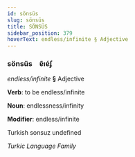 ```yaml
---
id: sönsüs
slug: sönsüs
title: SÖNSÜS
sidebar_position: 379
hoverText: endless/infinite § Adjective
---
```


### sönsüs&emsp;<span kind="abugida">ɐ̃ıɐ́ʄ</span>

*endless/infinite* **§** Adjective

**Verb**: to be endless/infinite

**Noun**: endlessness/infinity

**Modifier**: endless/infinite

Turkish sonsuz undefined

*Turkic Language Family*